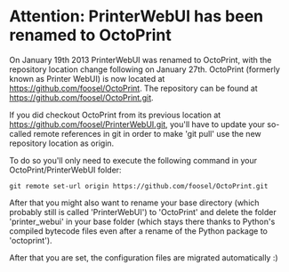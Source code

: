 Attention: PrinterWebUI has been renamed to OctoPrint
=====================================================

On January 19th 2013 PrinterWebUI was renamed to OctoPrint, with the repository location change following on January 27th. OctoPrint (formerly known as Printer WebUI) is now located at https://github.com/foosel/OctoPrint. The repository can be found at https://github.com/foosel/OctoPrint.git.

If you did checkout OctoPrint from its previous location at https://github.com/foosel/PrinterWebUI.git, you'll have to
update your so-called remote references in git in order to make 'git pull' use the new repository location as origin.

To do so you'll only need to execute the following command in your OctoPrint/PrinterWebUI folder:

    git remote set-url origin https://github.com/foosel/OctoPrint.git

After that you might also want to rename your base directory (which probably still is called 'PrinterWebUI') to 'OctoPrint'
and delete the folder 'printer_webui' in your base folder (which stays there thanks to Python's compiled bytecode files
even after a rename of the Python package to 'octoprint').

After that you are set, the configuration files are migrated automatically :)
